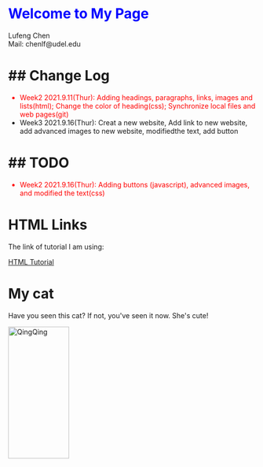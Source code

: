 <!DOCTYPE html>
<html>

<head>
</head>

<body>  
  <h1 style="color:blue;">Welcome to My Page</h1>
  
  <div>Lufeng Chen</div>   
  <div>Mail: chenlf@udel.edu</div>
  
  <h1>## Change Log</h1>
  
  <ul>
  <li style="color:red;" style=text-decoration: line-through>Week2 2021.9.11(Thur): Adding headings, paragraphs, links, images and lists(html); Change the color of heading(css); Synchronize local files and web pages(git)</li>
  <li style="color:red text-decoration: line-through;">Week3 2021.9.16(Thur): Creat a new website, Add link to new website, add advanced images to new website, modifiedthe text, add button</li>
  </ul>

  <h1>## TODO</h1>
  
  <ul>
  <li style="color:red;">Week2 2021.9.16(Thur): Adding buttons (javascript), advanced images, and modified the text(css) </li>
  </ul>
  
  <h1>HTML Links</h1>
  
  <p>The link of tutorial I am using:</p>
  <a href="https://www.w3schools.com/html/">HTML Tutorial</a>
  
  <h1>My cat</h1>
  <p>Have you seen this cat? If not, you've seen it now. She's cute!</p>
  
  <img src="My cat/QingQing.png" alt="QingQing" style="width:124px;height:268px">
  
</body>

</html>
